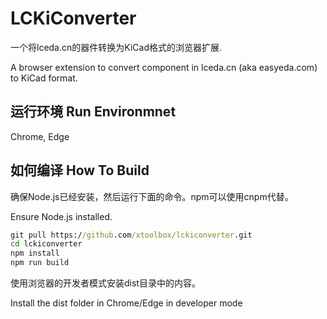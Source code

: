 # LCKiConverter

一个将lceda.cn的器件转换为KiCad格式的浏览器扩展.

A browser extension to convert component in lceda.cn (aka easyeda.com) to KiCad format.

## 运行环境 Run Environmnet

Chrome, Edge

## 如何编译 How To Build
确保Node.js已经安装，然后运行下面的命令。npm可以使用cnpm代替。

Ensure Node.js installed.
```bat
git pull https://github.com/xtoolbox/lckiconverter.git
cd lckiconverter
npm install
npm run build
```
使用浏览器的开发者模式安装dist目录中的内容。

Install the dist folder in Chrome/Edge in developer mode



